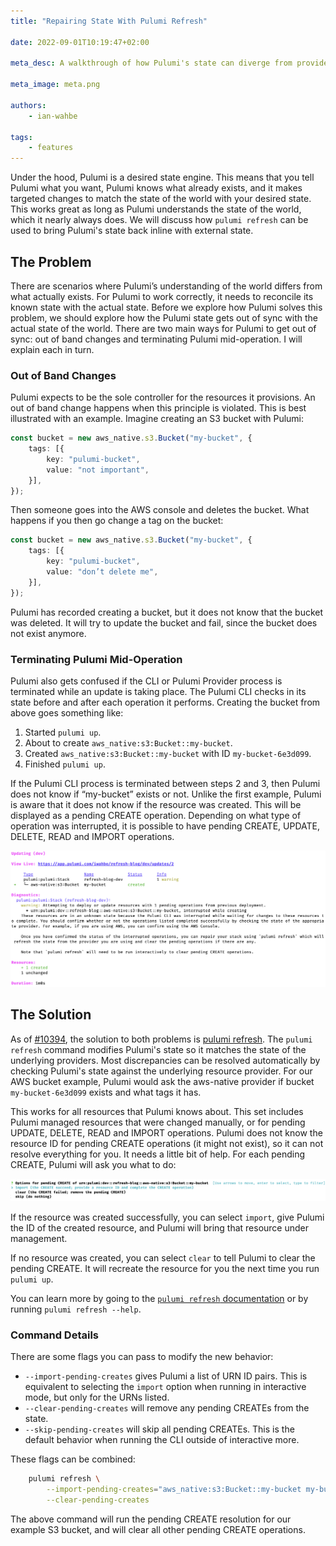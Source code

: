```yaml
---
title: "Repairing State With Pulumi Refresh"

date: 2022-09-01T10:19:47+02:00

meta_desc: A walkthrough of how Pulumi's state can diverge from provider reality, and how `pulumi refresh` can correct Pulumi's state.

meta_image: meta.png

authors:
    - ian-wahbe

tags:
    - features
---
```


Under the hood, Pulumi is a desired state engine. This means that you tell Pulumi what you want, Pulumi knows what already exists, and it makes targeted changes to match the state of the world with your desired state. This works great as long as Pulumi understands the state of the world, which it nearly always does. We will discuss how `pulumi refresh` can be used to bring Pulumi's state back inline with external state.

<!--more-->

## The Problem

There are scenarios where Pulumi’s understanding of the world differs from what actually exists. For Pulumi to work correctly, it needs to reconcile its known state with the actual state. Before we explore how Pulumi solves this problem, we should explore how the Pulumi state gets out of sync with the actual state of the world. There are two main ways for Pulumi to get out of sync: out of band changes and terminating Pulumi mid-operation. I will explain each in turn.

### Out of Band Changes

Pulumi expects to be the sole controller for the resources it provisions. An out of band change happens when this principle is violated. This is best illustrated with an example. Imagine creating an S3 bucket with Pulumi:

```typescript
const bucket = new aws_native.s3.Bucket("my-bucket", {
    tags: [{
        key: "pulumi-bucket",
        value: "not important",
    }],
});
```

Then someone goes into the AWS console and deletes the bucket. What happens if you then go change a tag on the bucket:

```typescript
const bucket = new aws_native.s3.Bucket("my-bucket", {
    tags: [{
        key: "pulumi-bucket",
        value: "don’t delete me",
    }],
});
```

Pulumi has recorded creating a bucket, but it does not know that the bucket was deleted. It will try to update the bucket and fail, since the bucket does not exist anymore.

### Terminating Pulumi Mid-Operation

Pulumi also gets confused if the CLI or Pulumi Provider process is terminated while an update is taking place. The Pulumi CLI checks in its state before and after each operation it performs. Creating the bucket from above goes something like:

1. Started `pulumi up`.
2. About to create `aws_native:s3:Bucket::my-bucket`.
3. Created `aws_native:s3:Bucket::my-bucket` with ID `my-bucket-6e3d099`.
4. Finished `pulumi up`.

If the Pulumi CLI process is terminated between steps 2 and 3, then Pulumi does not know if
“my-bucket” exists or not. Unlike the first example, Pulumi is aware that it does not know if the resource was created. This will be displayed as a pending CREATE operation. Depending on what type of operation was interrupted, it is possible to have pending CREATE, UPDATE, DELETE, READ and IMPORT operations.

![Pending Operations Warning](pending-ops-warning.png)

## The Solution

As of [#10394](https://github.com/pulumi/pulumi/pull/10394), the solution to both problems is [pulumi refresh](https://www.pulumi.com/docs/cli/pulumi_refresh/). The `pulumi refresh` command modifies Pulumi's state so it matches the state of the underlying providers. Most discrepancies can be resolved automatically by checking Pulumi's state against the underlying resource provider. For our AWS bucket example, Pulumi would ask the aws-native provider if bucket `my-bucket-6e3d099` exists and what tags it has.

This works for all resources that Pulumi knows about. This set includes Pulumi managed resources that were changed manually, or for pending UPDATE, DELETE, READ and IMPORT operations. Pulumi does not know the resource ID for pending CREATE operations (it might not exist), so it can not resolve everything for you. It needs a little bit of help. For each pending CREATE, Pulumi will ask you what to do:

![Pulumi refresh asking for input](refresh-ask.png)

If the resource was created successfully, you can select `import`, give Pulumi the ID of the
created resource, and Pulumi will bring that resource under management.

If no resource was created, you can select `clear` to tell Pulumi to clear the pending CREATE. It will recreate the resource for you the next time you run `pulumi up`.

You can learn more by going to the [`pulumi refresh` documentation](https://www.pulumi.com/docs/cli/pulumi_refresh/) or by running `pulumi refresh --help`.

### Command Details

There are some flags you can pass to modify the new behavior:

- `--import-pending-creates` gives Pulumi a list of URN ID pairs. This is equivalent to selecting the `import` option when running in interactive mode, but only for the URNs listed.
- `--clear-pending-creates` will remove any pending CREATEs from the state.
- `--skip-pending-creates` will skip all pending CREATEs. This is the default behavior when running the CLI outside of interactive more.

These flags can be combined:

```sh
    pulumi refresh \
        --import-pending-creates="aws_native:s3:Bucket::my-bucket my-bucket-6e3d099"\
        --clear-pending-creates
```

The above command will run the pending CREATE resolution for our example S3 bucket, and will clear all other pending CREATE operations.
